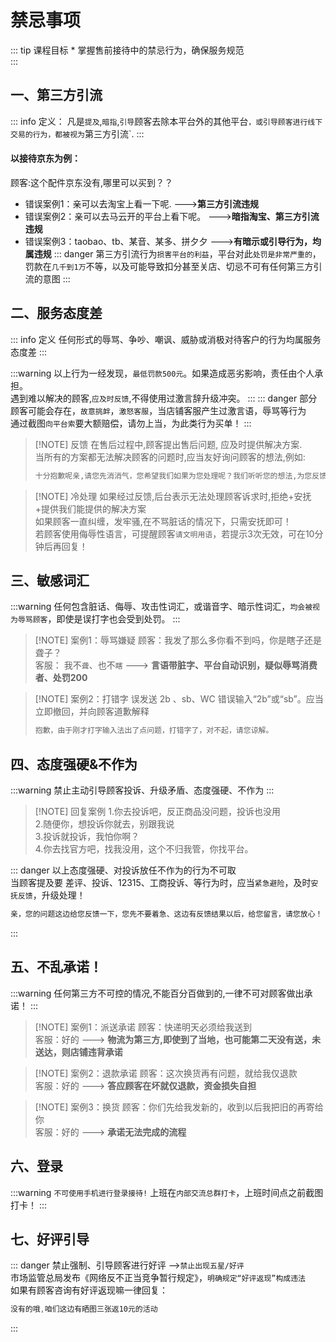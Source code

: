 # 禁忌事项
<ArticleMetadata />
::: tip 课程目标
* 掌握售前接待中的禁忌行为，确保服务规范<br>
:::

## 一、第三方引流
::: info 定义：
凡是`提及`,`暗指`,`引导`顾客去除本平台外的其他平台`，或引导顾客进行线下交易的行为，都被视为`第三方引流`.
:::

#### 以接待京东为例： 
顾客:这个配件京东没有,哪里可以买到？？
- 错误案例1：亲可以去淘宝上看一下呢.    --->**第三方引流违规**
- 错误案例2：亲可以去马云开的平台上看下呢。   --->**暗指淘宝、第三方引流违规**
- 错误案例3：taobao、tb、某音、某多、拼夕夕     --->**有暗示或引导行为，均属违规**
::: danger
第三方引流行为`损害平台的利益`，平台对此`处罚是非常严重的`，罚款在`几千到1万`不等，以及可能导致扣分甚至关店、切忌不可有任何第三方引流的意图
:::


## 二、服务态度差
::: info 定义
任何形式的辱骂、争吵、嘲讽、威胁或消极对待客户的行为均属服务态度差
:::

:::warning
以上行为一经发现，`最低罚款500元`。如果造成恶劣影响，责任由个人承担。<br>
遇到难以解决的顾客,`应及时反馈`,不得使用过激言辞升级冲突。
:::
::: danger
部分顾客可能会存在，`故意挑衅`，`激怒客服`，当店铺客服产生过激言语，辱骂等行为<br>
通过截图`向平台索`要大额赔偿，请勿上当，为此类行为买单！
:::


> [!NOTE] 反馈
> 在售后过程中,顾客提出售后问题, 应及时提供解决方案. <br>
> 当所有的方案都无法解决顾客的问题时,应当友好询问顾客的想法,例如:
>```c#
>十分抱歉呢亲,请您先消消气，您希望我们如果为您处理呢？我们听听您的想法,为您反馈一下呢.
>```


> [!NOTE] 冷处理
> 如果经过反馈,后台表示无法处理顾客诉求时,拒绝+安抚+提供我们能提供的解决方案<br>
> 如果顾客一直纠缠，发牢骚,在不骂脏话的情况下，只需安抚即可！<br>
> 若顾客使用侮辱性语言，可提醒顾客`请文明用语`，若提示3次无效，可在10分钟后再回复！



## 三、敏感词汇
:::warning
任何包含脏话、侮辱、攻击性词汇，或谐音字、暗示性词汇，`均会被视为辱骂顾客`，即使是误打字也会受到处罚。
:::
> [!NOTE] 案例1：辱骂嫌疑
>顾客：我发了那么多你看不到吗，你是瞎子还是聋子？ <br>
>客服： 我不`聋`、也不`瞎`     ---> **言语带脏字、平台自动识别，疑似辱骂消费者、处罚200**

> [!NOTE] 案例2：打错字
>误发送  2b 、sb、WC
>错误输入“2b”或“sb”。应当立即撤回，并向顾客道歉解释<br>
>```c# 
>抱歉，由于刚才打字输入法出了点问题，打错字了，对不起，请您谅解。
>```

## 四、态度强硬&不作为
:::warning
禁止主动引导顾客投诉、升级矛盾、态度强硬、不作为
:::
> [!NOTE] 回复案例
1.你去投诉吧，反正商品没问题，投诉也没用<br>
2.随便你，想投诉你就去，别跟我说<br>
3.投诉就投诉，我怕你啊？<br>
4.你去找官方吧，找我没用，这个不归我管，你找平台。<br>

::: danger
以上态度强硬、对投诉放任不作为的行为不可取<br>
当顾客提及要 差评、投诉、12315、工商投诉、等行为时，应当`紧急避险`，及时`安抚反馈`，升级处理！
```c#
亲，您的问题这边给您反馈一下，您先不要着急、这边有反馈结果以后，给您留言，请您放心！
```
:::


## 五、不乱承诺！

:::warning
任何第三方不可控的情况,不能百分百做到的,一律不可对顾客做出承诺！
:::
> [!NOTE] 案例1：派送承诺
>顾客：快递明天必须给我送到 <br>
>客服：好的     ---> **物流为第三方,即使到了当地，也可能第二天没有送，未送达，则店铺违背承诺**

> [!NOTE] 案例2：退款承诺
>顾客：这次换货再有问题，就给我仅退款 <br>
>客服：好的     ---> **答应顾客在坏就仅退款，资金损失自担**

> [!NOTE] 案例3：换货
>顾客：你们先给我发新的，收到以后我把旧的再寄给你 <br>
>客服：好的     ---> **承诺无法完成的流程**


## 六、登录
:::warning
`不可使用手机进行登录接待!` 上班在`内部交流总群打卡`，上班时间点之前截图打卡！
:::

## 七、好评引导

::: danger
禁止强制、引导顾客进行好评  -->`禁止出现五星/好评`<br>
市场监管总局发布《网络反不正当竞争暂行规定》，`明确规定“好评返现”构成违法`<br>
如果有顾客咨询有好评返现嘛一律回复：
```c#
没有的哦,咱们这边有晒图三张返10元的活动
```
:::


